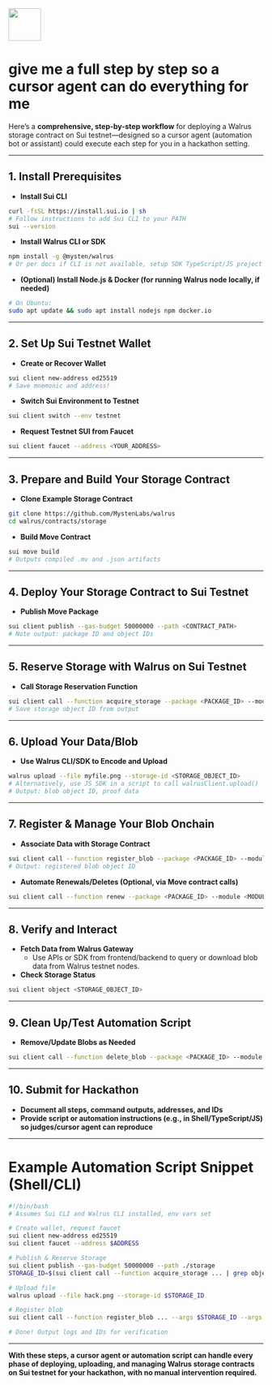 <img src="https://r2cdn.perplexity.ai/pplx-full-logo-primary-dark%402x.png" style="height:64px;margin-right:32px"/>

# give me a full step by step so a cursor agent can do everything for me

Here’s a **comprehensive, step-by-step workflow** for deploying a Walrus storage contract on Sui testnet—designed so a cursor agent (automation bot or assistant) could execute each step for you in a hackathon setting.

***

## 1. Install Prerequisites

- **Install Sui CLI**

```bash
curl -fsSL https://install.sui.io | sh
# Follow instructions to add Sui CLI to your PATH
sui --version
```

- **Install Walrus CLI or SDK**

```bash
npm install -g @mysten/walrus
# Or per docs if CLI is not available, setup SDK TypeScript/JS project
```

- **(Optional) Install Node.js \& Docker (for running Walrus node locally, if needed)**

```bash
# On Ubuntu:
sudo apt update && sudo apt install nodejs npm docker.io
```


***

## 2. Set Up Sui Testnet Wallet

- **Create or Recover Wallet**

```bash
sui client new-address ed25519
# Save mnemonic and address!
```

- **Switch Sui Environment to Testnet**

```bash
sui client switch --env testnet
```

- **Request Testnet SUI from Faucet**

```bash
sui client faucet --address <YOUR_ADDRESS>
```


***

## 3. Prepare and Build Your Storage Contract

- **Clone Example Storage Contract**

```bash
git clone https://github.com/MystenLabs/walrus
cd walrus/contracts/storage
```

- **Build Move Contract**

```bash
sui move build
# Outputs compiled .mv and .json artifacts
```


***

## 4. Deploy Your Storage Contract to Sui Testnet

- **Publish Move Package**

```bash
sui client publish --gas-budget 50000000 --path <CONTRACT_PATH>
# Note output: package ID and object IDs
```


***

## 5. Reserve Storage with Walrus on Sui Testnet

- **Call Storage Reservation Function**

```bash
sui client call --function acquire_storage --package <PACKAGE_ID> --module <MODULE> --args <SIZE_MB> --args <DAYS> --gas-budget 50000000
# Save storage object ID from output
```


***

## 6. Upload Your Data/Blob

- **Use Walrus CLI/SDK to Encode and Upload**

```bash
walrus upload --file myfile.png --storage-id <STORAGE_OBJECT_ID>
# Alternatively, use JS SDK in a script to call walrusClient.upload()
# Output: blob object ID, proof data
```


***

## 7. Register \& Manage Your Blob Onchain

- **Associate Data with Storage Contract**

```bash
sui client call --function register_blob --package <PACKAGE_ID> --module <MODULE> --args <STORAGE_OBJECT_ID> --args <BLOB_HASH> --gas-budget 20000000
# Output: registered blob object ID
```

- **Automate Renewals/Deletes (Optional, via Move contract calls)**

```bash
sui client call --function renew --package <PACKAGE_ID> --module <MODULE> --args <BLOB_ID> --args <ADDITIONAL_DAYS> --gas-budget 20000000
```


***

## 8. Verify and Interact

- **Fetch Data from Walrus Gateway**
    - Use APIs or SDK from frontend/backend to query or download blob data from Walrus testnet nodes.
- **Check Storage Status**

```bash
sui client object <STORAGE_OBJECT_ID>
```


***

## 9. Clean Up/Test Automation Script

- **Remove/Update Blobs as Needed**

```bash
sui client call --function delete_blob --package <PACKAGE_ID> --module <MODULE> --args <BLOB_ID> --gas-budget 20000000
```


***

## 10. Submit for Hackathon

- **Document all steps, command outputs, addresses, and IDs**
- **Provide script or automation instructions (e.g., in Shell/TypeScript/JS) so judges/cursor agent can reproduce**

***

# Example Automation Script Snippet (Shell/CLI)

```bash
#!/bin/bash
# Assumes Sui CLI and Walrus CLI installed, env vars set

# Create wallet, request faucet
sui client new-address ed25519
sui client faucet --address $ADDRESS

# Publish & Reserve Storage
sui client publish --gas-budget 50000000 --path ./storage
STORAGE_ID=$(sui client call --function acquire_storage ... | grep objectId)

# Upload file
walrus upload --file hack.png --storage-id $STORAGE_ID

# Register blob
sui client call --function register_blob ... --args $STORAGE_ID --args $BLOB_HASH

# Done! Output logs and IDs for verification
```


***

**With these steps, a cursor agent or automation script can handle every phase of deploying, uploading, and managing Walrus storage contracts on Sui testnet for your hackathon, with no manual intervention required.**

